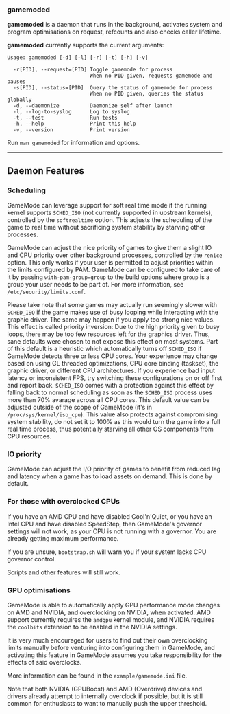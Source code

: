 ### gamemoded
**gamemoded** is a daemon that runs in the background, activates system and program optimisations on request, refcounts and also checks caller lifetime.

**gamemoded** currently supports the current arguments:
```
Usage: gamemoded [-d] [-l] [-r] [-t] [-h] [-v]

  -r[PID], --request=[PID] Toggle gamemode for process
                           When no PID given, requests gamemode and pauses
  -s[PID], --status=[PID]  Query the status of gamemode for process
                           When no PID given, queries the status globally
  -d, --daemonize          Daemonize self after launch
  -l, --log-to-syslog      Log to syslog
  -t, --test               Run tests
  -h, --help               Print this help
  -v, --version            Print version
```

Run `man gamemoded` for information and options.

---
## Daemon Features

### Scheduling
GameMode can leverage support for soft real time mode if the running kernel supports `SCHED_ISO` (not currently supported in upstream kernels), controlled by the `softrealtime` option. This adjusts the scheduling of the game to real time without sacrificing system stability by starving other processes.

GameMode can adjust the nice priority of games to give them a slight IO and CPU priority over other background processes, controlled by the `renice` option. This only works if your user is permitted to adjust priorities within the limits configured by PAM. GameMode can be configured to take care of it by passing `with-pam-group=group` to the build options where `group` is a group your user needs to be part of.
For more information, see `/etc/security/limits.conf`.

Please take note that some games may actually run seemingly slower with `SCHED_ISO` if the game makes use of busy looping while interacting with the graphic driver. The same may happen if you apply too strong nice values. This effect is called priority inversion: Due to the high priority given to busy loops, there may be too few resources left for the graphics driver. Thus, sane defaults were chosen to not expose this effect on most systems. Part of this default is a heuristic which automatically turns off `SCHED_ISO` if GameMode detects three or less CPU cores. Your experience may change based on using GL threaded optimizations, CPU core binding (taskset), the graphic driver, or different CPU architectures. If you experience bad input latency or inconsistent FPS, try switching these configurations on or off first and report back. `SCHED_ISO` comes with a protection against this effect by falling back to normal scheduling as soon as the `SCHED_ISO` process uses more than 70% avarage across all CPU cores. This default value can be adjusted outside of the scope of GameMode (it's in `/proc/sys/kernel/iso_cpu`). This value also protects against compromising system stability, do not set it to 100% as this would turn the game into a full real time process, thus potentially starving all other OS components from CPU resources.

### IO priority
GameMode can adjust the I/O priority of games to benefit from reduced lag and latency when a game has to load assets on demand. This is done by default.

### For those with overclocked CPUs
If you have an AMD CPU and have disabled Cool'n'Quiet, or you have an Intel CPU and have disabled SpeedStep, then GameMode's governor settings will not work, as your CPU is not running with a governor. You are already getting maximum performance.

If you are unsure, `bootstrap.sh` will warn you if your system lacks CPU governor control.

Scripts and other features will still work.

### GPU optimisations
GameMode is able to automatically apply GPU performance mode changes on AMD and NVIDIA, and overclocking on NVIDIA, when activated. AMD support currently requires the `amdgpu` kernel module, and NVIDIA requires the `coolbits` extension to be enabled in the NVIDIA settings.

It is very much encouraged for users to find out their own overclocking limits manually before venturing into configuring them in GameMode, and activating this feature in GameMode assumes you take responsibility for the effects of said overclocks.

More information can be found in the `example/gamemode.ini` file.

Note that both NVIDIA (GPUBoost) and AMD (Overdrive) devices and drivers already attempt to internally overclock if possible, but it is still common for enthusiasts to want to manually push the upper threshold.
